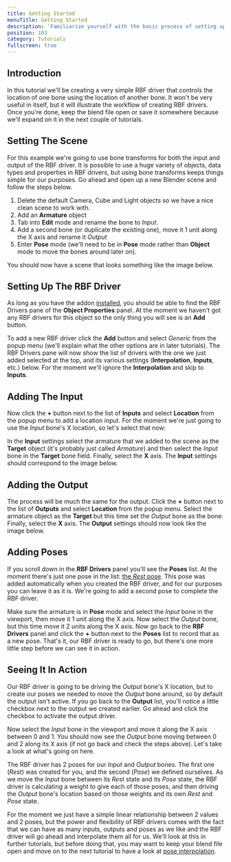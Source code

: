```yaml
---
title: Getting Started
menuTitle: Getting Started
description: 'Familiarize yourself with the basic process of setting up an RBF driver'
position: 103
category: Tutorials
fullscreen: true
---
```


## Introduction

In this tutorial we'll be creating a very simple RBF driver that controls the location of one bone using the location of another bone. It won't be very useful in itself, but it will illustrate the workflow of creating RBF drivers. Once you're done, keep the blend file open or save it somewhere because we'll expand on it in the next couple of tutorials.

## Setting The Scene

For this example we're going to use bone transforms for both the input and output of the RBF driver. It is possible to use a huge variety of objects, data types and properties in RBF drivers, but using bone transforms keeps things simple for our purposes. Go ahead and open up a new Blender scene and follow the steps below.

1. Delete the default Camera, Cube and Light objects so we have a nice clean scene to work with.
2. Add an **Armature** object
3. Tab into **Edit** mode and rename the bone to *Input*.
4. Add a second bone (or duplicate the existing one), move it 1 unit along the X axis and rename it *Output*
5. Enter **Pose** mode (we'll need to be in **Pose** mode rather than **Object** mode to move the bones around later on).

You should now have a scene that looks something like the image below.

## Setting Up The RBF Driver

As long as you have the addon [installed](/tutorials/installation), you should be able to find the RBF Drivers pane of the **Object Properties** panel. At the moment we haven't got any RBF drivers for this object so the only thing you will see is an **Add** button.

To add a new RBF driver click the **Add** button and select *Generic* from the popup menu (we'll explain what the other options are in later tutorials). The RBF Drivers pane will now show the list of drivers with the one we just added selected at the top, and its various settings (**Interpolation**, **Inputs**, etc.) below. For the moment we'll ignore the **Interpolation** and skip to **Inputs**.

## Adding The Input

Now click the **+** button next to the list of **Inputs** and select **Location** from the popup menu to add a location input. For the moment we're just going to use the *Input* bone's X location, so let's select that now:

In the **Input** settings select the armature that we added to the scene as the **Target** object (it's probably just called *Armature*) and then select the *Input* bone in the **Target** bone field. Finally, select the **X** axis. The **Input** settings should correspond to the image below.

## Adding the Output

The process will be much the same for the output. Click the **+** button next to the list of **Outputs** and select **Location** from the popup menu. Select the armature object as the **Target** but this time set the *Output* bone as the bone. Finally, select the **X** axis. The **Output** settings should now look like the image below.

## Adding Poses

If you scroll down in the **RBF Drivers** panel you'll see the **Poses** list. At the moment there's just one pose in the list: [the *Rest* pose](/manual/poses#the-rest-pose). This pose was added automatically when you created the RBF driver, and for our purposes you can leave it as it is. We're going to add a second pose to complete the RBF driver.

Make sure the armature is in **Pose** mode and select the *Input* bone in the viewport, then move it 1 unit along the X axis. Now select the *Output* bone, but this time move it 2 units along the X axis. Now go back to the **RBF Drivers** panel and click the **+** button next to the **Poses** list to record that as a new pose. That's it, our RBF driver is ready to go, but there's one more little step before we can see it in action.

## Seeing It In Action

Our RBF driver is going to be driving the *Output* bone's X location, but to create our poses we needed to move the *Output* bone around, so by default the output isn't active. If you go back to the **Output** list, you'll notice a little checkbox next to the output we created earlier. Go ahead and click the checkbox to activate the output driver.

Now select the *Input* bone in the viewport and move it along the X axis between 0 and 1. You should now see the *Output* bone moving between 0 and 2 along its X axis (if not go back and check the steps above). Let's take a look at what's going on here.

The RBF driver has 2 poses for our *Input* and *Output* bones. The first one (*Rest*) was created for you, and the second (*Pose*) we defined ourselves. As we move the *Input* bone between its *Rest* state and its *Pose* state, the RBF driver is calculating a weight to give each of those poses, and then driving the *Output* bone's location based on those weights and its own *Rest* and *Pose* state.

For the moment we just have a simple linear relationship between 2 values and 2 poses, but the power and flexibility of RBF drivers comes with the fact that we can have as many inputs, outputs and poses as we like and the RBF driver will go ahead and interpolate them all for us. We'll look at this in further tutorials, but before doing that, you may want to keep your blend file open and move on to the next tutorial to have a look at [pose interpolation](/tutorials/pose-interpolation).